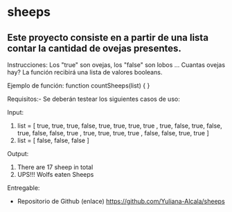 # sheeps

## Este proyecto consiste en a partir de una lista contar la cantidad de ovejas presentes.
Instrucciones: Los "true" son ovejas, los "false" son lobos ... Cuantas ovejas hay? La función recibirá una lista de valores booleans.

Ejemplo de función:
function countSheeps(list) { }

Requisitos:- Se deberán testear los siguientes casos de uso:

Input:
1) list = [ true,  true,  true,  false, true,  true,  true,  true , true,  false, true,  false, true,  false, false, true , true,  true,  true,  true , false, false, true,  true ]
2) list = [ false, false, false ]

Output:
1) There are 17 sheep in total
2) UPS!!! Wolfs eaten Sheeps

Entregable:
- Repositorio de Github (enlace) 
https://github.com/Yuliana-Alcala/sheeps
